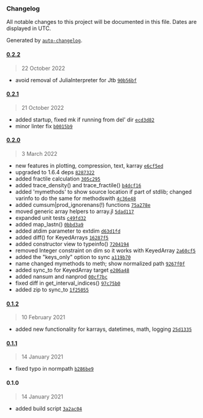 ### Changelog

All notable changes to this project will be documented in this file. Dates are displayed in UTC.

Generated by [`auto-changelog`](https://github.com/CookPete/auto-changelog).

#### [0.2.2](https://10.10.10.3/Jtb.git/compare/0.2.1...0.2.2)

> 22 October 2022

- avoid removal of JuliaInterpreter for Jtb [`90b56bf`](https://10.10.10.3/Jtb.git/commit/90b56bf1b578ece9cc72b4982d42787b076bb532)

#### [0.2.1](https://10.10.10.3/Jtb.git/compare/0.2.0...0.2.1)

> 21 October 2022

- added startup, fixed mk if running from del' dir [`ecd3d82`](https://10.10.10.3/Jtb.git/commit/ecd3d824db1b6b522ce53b8ad9ce886eab0cfcd2)
- minor linter fix [`b0015b9`](https://10.10.10.3/Jtb.git/commit/b0015b9cee6c3a6495a3bfd45e636b5231266d76)

#### [0.2.0](https://10.10.10.3/Jtb.git/compare/0.1.2...0.2.0)

> 3 March 2022

- new features in plotting, compression, text, karray [`e6cf5ed`](https://10.10.10.3/Jtb.git/commit/e6cf5edc5ad37d8840402a14828c570a9d2aa3c5)
- upgraded to 1.6.4 deps [`8287322`](https://10.10.10.3/Jtb.git/commit/82873226e605515b22ffd4c9ddf2ee56c80b1fca)
- added fractile calculation [`305c295`](https://10.10.10.3/Jtb.git/commit/305c29521dc78c87337a4e6d32ab27949b4255b0)
- added trace_density() and trace_fractile() [`b4dcf16`](https://10.10.10.3/Jtb.git/commit/b4dcf1619de135855a67350590c81f5d94bc36af)
- added 'mymethods' to show source location if part of stdlib; changed varinfo to do the same for methodswith [`4c36e48`](https://10.10.10.3/Jtb.git/commit/4c36e487d4f322570fac9eee1097e1dd86f5d01d)
- added cumsum|prod_ignorenans(!) functions [`75a278e`](https://10.10.10.3/Jtb.git/commit/75a278ee5deb6dbaa09e894dff1e06e63d97c506)
- moved generic array helpers to array.jl [`5dad117`](https://10.10.10.3/Jtb.git/commit/5dad11759cd34e0fcb5e8aa0ac85e0e2ef8a4696)
- expanded unit tests [`c49fd32`](https://10.10.10.3/Jtb.git/commit/c49fd32e5ab666fc05f0638481568eb2a1c9efa8)
- added map_lastn() [`0bbd3a9`](https://10.10.10.3/Jtb.git/commit/0bbd3a97399d80e1cac869de2f20b0c12c24c6f8)
- added atdim parameter to extdim [`d63d1fd`](https://10.10.10.3/Jtb.git/commit/d63d1fd953d7b4b9380b2100dbd1f9b65599c4fe)
- added diff() for KeyedArrays [`16287f5`](https://10.10.10.3/Jtb.git/commit/16287f5d09eee57accf4960471b94e6a2d670247)
- added constructor view to typeinfo() [`7204194`](https://10.10.10.3/Jtb.git/commit/72041944020dac437fcf652f0d577253f75e2735)
- removed Integer constraint on dim so it works with KeyedArray [`2a60cf5`](https://10.10.10.3/Jtb.git/commit/2a60cf5a678bd1a8ebcd6f849a0abb63a25b6f0e)
- added the "keys_only" option to sync [`a119b70`](https://10.10.10.3/Jtb.git/commit/a119b7064987ad29d4634eba3213e58b7832f99e)
- name changed mymethods to meth; show normalized path [`9267f0f`](https://10.10.10.3/Jtb.git/commit/9267f0fe52617cd046442974576e9ca1bd3ae556)
- added sync_to for KeyedArray target [`e206a48`](https://10.10.10.3/Jtb.git/commit/e206a48a028eae08c85ba23ef70098c6bfbb8239)
- added nansum and nanprod [`00cf7bc`](https://10.10.10.3/Jtb.git/commit/00cf7bc39fc8cdd2d8c89208936de30dd8f91fb7)
- fixed diff in get_interval_indices() [`97c75b0`](https://10.10.10.3/Jtb.git/commit/97c75b0c3e3f71bcdbf9493c9026e953e634c58e)
- added zip to sync_to [`1f25055`](https://10.10.10.3/Jtb.git/commit/1f250558939bb7789fbd9d463563c0f2023fc433)

#### [0.1.2](https://10.10.10.3/Jtb.git/compare/0.1.1...0.1.2)

> 10 February 2021

- added new functionality for karrays, datetimes, math, logging [`25d1335`](https://10.10.10.3/Jtb.git/commit/25d13354e4ee01086441042d8b086d8488cbfb9d)

#### [0.1.1](https://10.10.10.3/Jtb.git/compare/0.1.0...0.1.1)

> 14 January 2021

- fixed typo in normpath [`b286be9`](https://10.10.10.3/Jtb.git/commit/b286be92ae005a93677dea9e6c17348e86c8fc0b)

#### 0.1.0

> 14 January 2021

- added build script [`3a2ac04`](https://10.10.10.3/Jtb.git/commit/3a2ac0463193de06a6beefc2bf42d34d9dc1ca49)
